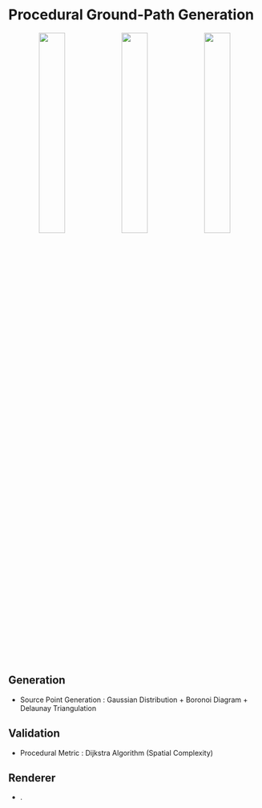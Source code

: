 # Procedural Ground-Path Generation

<p align="center">
  <img src="https://user-images.githubusercontent.com/67869508/157581722-8bed9654-5685-4c92-956f-00fe45c33eb4.png" width=32%>
  <img src="https://user-images.githubusercontent.com/67869508/157581732-6622fa7c-cd63-474b-a3ac-ec90021cd07c.png" width=32%>
  <img src="https://user-images.githubusercontent.com/67869508/157581740-574fdd16-99eb-4359-a4e6-8839f835f647.png" width=32%>
</p>

## Generation
- Source Point Generation : Gaussian Distribution + Boronoi Diagram + Delaunay Triangulation

## Validation
- Procedural Metric : Dijkstra Algorithm (Spatial Complexity) 

## Renderer
- .
